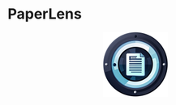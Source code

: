 # PaperLens

<p align="center">  
<img src="webview/icon.png" alt="icon" width="128" height="128">
</p>